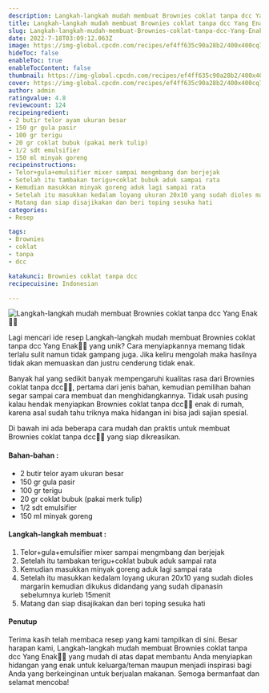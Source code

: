 ```yaml
---
description: Langkah-langkah mudah membuat Brownies coklat tanpa dcc Yang Enak"
title: Langkah-langkah mudah membuat Brownies coklat tanpa dcc Yang Enak
slug: Langkah-langkah-mudah-membuat-Brownies-coklat-tanpa-dcc-Yang-Enak
date: 2022-7-18T03:09:12.063Z
image: https://img-global.cpcdn.com/recipes/ef4ff635c90a28b2/400x400cq70/photo.jpg
hideToc: false
enableToc: true
enableTocContent: false
thumbnail: https://img-global.cpcdn.com/recipes/ef4ff635c90a28b2/400x400cq70/photo.jpg
cover: https://img-global.cpcdn.com/recipes/ef4ff635c90a28b2/400x400cq70/photo.jpg
author: admin
ratingvalue: 4.8
reviewcount: 124
recipeingredient:
- 2 butir telor ayam ukuran besar
- 150 gr gula pasir
- 100 gr terigu
- 20 gr coklat bubuk (pakai merk tulip)
- 1/2 sdt emulsifier
- 150 ml minyak goreng
recipeinstructions:
- Telor+gula+emulsifier mixer sampai mengmbang dan berjejak
- Setelah itu tambakan terigu+coklat bubuk aduk sampai rata
- Kemudian masukkan minyak goreng aduk lagi sampai rata
- Setelah itu masukkan kedalam loyang ukuran 20x10 yang sudah dioles margarin kemudian dikukus didandang yang sudah dipanasin sebelumnya kurleb 15menit
- Matang dan siap disajikakan dan beri toping sesuka hati
categories:
- Resep

tags:
- Brownies
- coklat
- tanpa
- dcc

katakunci: Brownies coklat tanpa dcc
recipecuisine: Indonesian

---
```


![Langkah-langkah mudah membuat Brownies coklat tanpa dcc Yang Enak👩‍🍳](https://img-global.cpcdn.com/recipes/ef4ff635c90a28b2/400x400cq70/photo.jpg)

Lagi mencari ide resep Langkah-langkah mudah membuat Brownies coklat tanpa dcc Yang Enak👩‍🍳 yang unik? Cara menyiapkannya memang tidak terlalu sulit namun tidak gampang juga. Jika keliru mengolah maka hasilnya tidak akan memuaskan dan justru cenderung tidak enak.

Banyak hal yang sedikit banyak mempengaruhi kualitas rasa dari Brownies coklat tanpa dcc👩‍🍳, pertama dari jenis bahan, kemudian pemilihan bahan segar sampai cara membuat dan menghidangkannya. Tidak usah pusing kalau hendak menyiapkan Brownies coklat tanpa dcc👩‍🍳 enak di rumah, karena asal sudah tahu triknya maka hidangan ini bisa jadi sajian spesial.

Di bawah ini ada beberapa cara mudah dan praktis untuk membuat Brownies coklat tanpa dcc👩‍🍳 yang siap dikreasikan.

<!--inarticleads1-->

#### Bahan-bahan :

- 2 butir telor ayam ukuran besar
- 150 gr gula pasir
- 100 gr terigu
- 20 gr coklat bubuk (pakai merk tulip)
- 1/2 sdt emulsifier
- 150 ml minyak goreng

<!--inarticleads2-->

#### Langkah-langkah membuat :

1. Telor+gula+emulsifier mixer sampai mengmbang dan berjejak
1. Setelah itu tambakan terigu+coklat bubuk aduk sampai rata
1. Kemudian masukkan minyak goreng aduk lagi sampai rata
1. Setelah itu masukkan kedalam loyang ukuran 20x10 yang sudah dioles margarin kemudian dikukus didandang yang sudah dipanasin sebelumnya kurleb 15menit
1. Matang dan siap disajikakan dan beri toping sesuka hati

#### Penutup

Terima kasih telah membaca resep yang kami tampilkan di sini. Besar harapan kami, Langkah-langkah mudah membuat Brownies coklat tanpa dcc Yang Enak👩‍🍳 yang mudah di atas dapat membantu Anda menyiapkan hidangan yang enak untuk keluarga/teman maupun menjadi inspirasi bagi Anda yang berkeinginan untuk berjualan makanan. Semoga bermanfaat dan selamat mencoba!